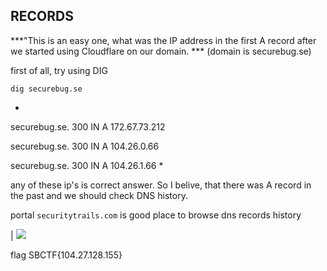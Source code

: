 ## RECORDS

***"This is an easy one, what was the IP address in the first A record after we started using Cloudflare on our domain. *** (domain is securebug.se)

first of all, try using DIG

```dig securebug.se```

*
securebug.se.		300	IN	A	172.67.73.212

securebug.se.		300	IN	A	104.26.0.66

securebug.se.		300	IN	A	104.26.1.66
*

any of these ip's is correct answer. So I belive, that there was A record in the past and we should check DNS history.

portal ```securitytrails.com``` is good place to browse dns records history

| ![](https://i.ibb.co/PrfhpVK/Records.png)

flag SBCTF{104.27.128.155}
